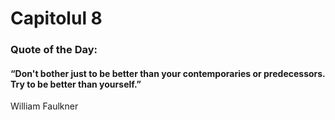 # Capitolul 8

### Quote of the Day:

#### “Don't bother just to be better than your contemporaries or predecessors. Try to be better than yourself.”
 William Faulkner
 